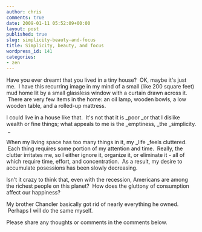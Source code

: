 ```yaml
---
author: chris
comments: true
date: 2009-01-11 05:52:09+00:00
layout: post
published: true
slug: simplicity-beauty-and-focus
title: Simplicity, beauty, and focus
wordpress_id: 141
categories:
- zen
---
```


Have you ever dreamt that you lived in a tiny house?  OK, maybe it's just me.  I have this recurring image in my mind of a small (like 200 square feet) mud home lit by a small glassless window with a curtain drawn across it.  There are very few items in the home: an oil lamp, wooden bowls, a low wooden table, and a rolled-up mattress.

I could live in a house like that.  It's not that it is _poor _or that I dislike wealth or fine things; what appeals to me is the _emptiness, _the _simplicity.  _

When my living space has too many things in it, my _life _feels cluttered.  Each thing requires some portion of my attention and time.  Really, the clutter irritates me, so I either ignore it, organize it, or eliminate it - all of which require time, effort, and concentration.  As a result, my desire to accumulate posessions has been slowly decreasing.

Isn't it crazy to think that, even with the recession, Americans are among the richest people on this planet?  How does the gluttony of consumption affect our happiness?  

My brother Chandler basically got rid of nearly everything he owned.  Perhaps I will do the same myself.

Please share any thoughts or comments in the comments below.

